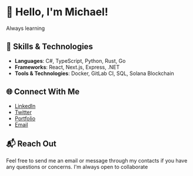 # 👋 Hello, I'm Michael!
Always learning

## 💼 Skills & Technologies
- **Languages**: C#, TypeScript, Python, Rust, Go
- **Frameworks**: React, Next.js, Express, .NET
- **Tools & Technologies**: Docker, GitLab CI, SQL, Solana Blockchain

## 🌐 Connect With Me
- [LinkedIn](https://www.linkedin.com/in/mjtpediglorio/)
- [Twitter](https://x.com/maykeeeeel_rs)
- [Portfolio](https://mjtpediglorio.com)
- [Email](mailto:mjtpediglorio@gmail.com)

## 📬 Reach Out
Feel free to send me an email or message through my contacts if you have any questions or concerns. I'm always open to collaborate
